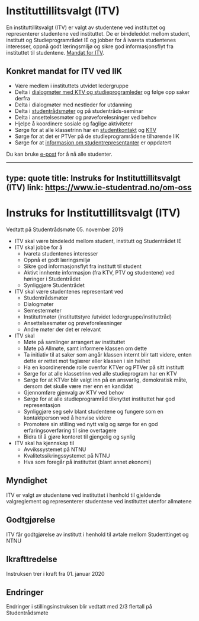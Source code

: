 
# Instituttillitsvalgt (ITV)

En instituttillitsvalgt (ITV) er valgt av studentene ved instituttet og representerer studentene ved instituttet. De er bindeleddet mellom student, institutt og Studieprogramrådet IE og jobber for å ivareta studentenes interesser, oppnå godt læringsmiljø og sikre god informasjonsflyt fra instituttet til studentene. 
[Mandat for ITV](https://www.ie-studentrad.no/om-oss).


## Konkret mandat for ITV ved IIK

* Være medlem i instituttets utvidet ledergruppe
* Delta i [dialogmøter med KTV og studieprogramleder](../studieprogramleder/dialogmøter-spl.html) og følge opp saker derfra
* Delta i dialogmøter med nestleder for utdanning 
* Delta i [studentrådsmøter](https://www.ie-studentrad.no) og på studentråds-seminar
* Delta i ansettelsesmøter og prøveforelesninger ved behov
* Hjelpe å koordinere sosiale og faglige aktiviteter
* Sørge for at alle klassetrinn har en [studentkontakt](studentkontakt.html) og [KTV](ktv.html)
* Sørge for at det er PTVer på de studieprogramrådene tilhørende IIK
* Sørge for at [informasjon om studentrepresentanter](../student/studentrepresentanter.html) er oppdatert


Du kan bruke [e-post](../epostlister.html) for å nå alle studenter.

---
type: quote
title: Instruks for Instituttillitsvalgt (ITV)
link: https://www.ie-studentrad.no/om-oss
--- 
# Instruks for Instituttillitsvalgt (ITV)

Vedtatt på Studentrådsmøte 05. november 2019

* ITV skal være bindeledd mellom student, institutt og Studentrådet IE
* ITV skal jobbe for å
  * Ivareta studentenes interesser
  * Oppnå et godt læringsmiljø
  * Sikre god informasjonsflyt fra institutt til student
  * Aktivt innhente informasjon (fra KTV, PTV og studentene) ved høringer i Studentrådet
  * Synliggjøre Studentrådet
* ITV skal være studentenes representant ved   
  * Studentrådsmøter
  * Dialogmøter
  * Semestermøter
  * Instituttmøter (instituttstyre /utvidet ledergruppe/instituttråd)   
  * Ansettelsesmøter og prøveforelesninger
  * Andre møter der det er relevant
* ITV skal
  * Møte på samlinger arrangert av instituttet
  * Møte på Allmøte, samt informere klassen om dette
  * Ta initiativ til at saker som angår klassen internt blir tatt videre, enten dette er rettet mot faglærer eller klassen i sin helhet
  * Ha en koordinerende rolle ovenfor KTVer og PTVer på sitt institutt
  * Sørge for at alle klassetrinn ved alle studieprogram har en KTV
  * Sørge for at KTVer blir valgt inn på en ansvarlig, demokratisk måte, dersom det skulle være mer enn en kandidat
  * Gjennomføre gjenvalg av KTV ved behov
  * Sørge for at alle studieprogramråd tilknyttet instituttet har god representasjon
  * Synliggjøre seg selv blant studentene og fungere som en kontaktperson ved å henvise videre
  * Promotere sin stilling ved nytt valg og sørge for en god erfaringsoverføring til sine overtagere
  * Bidra til å gjøre kontoret til gjengelig og synlig
* ITV skal ha kjennskap til
  * Avvikssystemet på NTNU
  * Kvalitetssikringssystemet på NTNU
  * Hva som foregår på instituttet (blant annet økonomi)

## Myndighet
ITV er valgt av studentene ved instituttet i henhold til gjeldende valgreglement og representerer studentene ved instituttet utenfor allmøtene

## Godtgjørelse
ITV får godtgjørelse av institutt i henhold til avtale mellom Studenttinget og NTNU

## Ikrafttredelse
Instruksen trer i kraft fra 01. januar 2020

## Endringer
Endringer i stillingsinstruksen blir vedtatt med 2/3 flertall på Studentrådsmøte